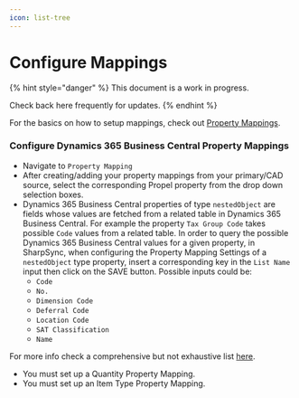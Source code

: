 ```yaml
---
icon: list-tree
---
```


# Configure Mappings

{% hint style="danger" %}
This document is a work in progress.

Check back here  frequently for updates.
{% endhint %}

For the basics on how to setup mappings, check out [Property Mappings](../../../fundamentals/property-mappings/).

### Configure Dynamics 365 Business Central Property Mappings

* Navigate to `Property Mapping`
* After creating/adding your property mappings from your primary/CAD source, select the corresponding Propel property from the drop down selection boxes.
* Dynamics 365 Business Central properties of type `nestedObject` are fields whose values are fetched from a related table in Dynamics 365 Business Central. For example the property `Tax Group Code` takes possible `Code` values from a related table. In order to query the possible Dynamics 365 Business Central values for a given property, in SharpSync, when configuring the Property Mapping Settings of a `nestedObject` type property, insert a corresponding key in the `List Name` input then click on the SAVE button. Possible inputs could be:
  * `Code`
  * `No.`
  * `Dimension Code`
  * `Deferral Code`
  * `Location Code`
  * `SAT Classification`
  * `Name`

For more info check a comprehensive but not exhaustive list [here](list-names-for-nestedobject-mappings.md).



* You must set up a Quantity Property Mapping.
* You must set up an Item Type Property Mapping.
